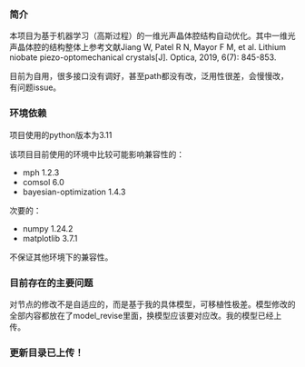 ### 简介
本项目为基于机器学习（高斯过程）的一维光声晶体腔结构自动优化。其中一维光声晶体腔的结构整体上参考文献Jiang W, Patel R N, Mayor F M, et al. Lithium niobate piezo-optomechanical crystals[J]. Optica, 2019, 6(7): 845-853.

目前为自用，很多接口没有调好，甚至path都没有改，泛用性很差，会慢慢改，有问题issue。

### 环境依赖
项目使用的python版本为3.11

该项目目前使用的环境中比较可能影响兼容性的：
- mph  1.2.3
- comsol  6.0
- bayesian-optimization  1.4.3

次要的：
- numpy  1.24.2
- matplotlib  3.7.1  

不保证其他环境下的兼容性。

### 目前存在的主要问题
对节点的修改不是自适应的，而是基于我的具体模型，可移植性极差。模型修改的全部内容都放在了model_revise里面，换模型应该要对应改。我的模型已经上传。

### 更新目录已上传！
